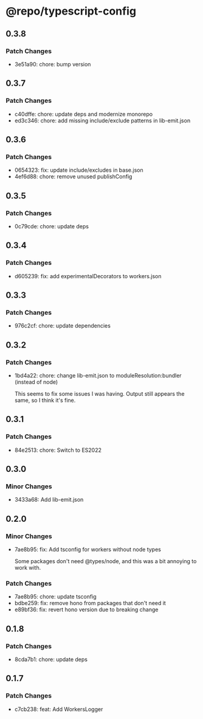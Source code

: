 # @repo/typescript-config

## 0.3.8

### Patch Changes

- 3e51a90: chore: bump version

## 0.3.7

### Patch Changes

- c40dffe: chore: update deps and modernize monorepo
- ed3c346: chore: add missing include/exclude patterns in lib-emit.json

## 0.3.6

### Patch Changes

- 0654323: fix: update include/excludes in base.json
- 4ef6d88: chore: remove unused publishConfig

## 0.3.5

### Patch Changes

- 0c79cde: chore: update deps

## 0.3.4

### Patch Changes

- d605239: fix: add experimentalDecorators to workers.json

## 0.3.3

### Patch Changes

- 976c2cf: chore: update dependencies

## 0.3.2

### Patch Changes

- 1bd4a22: chore: change lib-emit.json to moduleResolution:bundler (instead of node)

  This seems to fix some issues I was having. Output still appears the same, so I think it's fine.

## 0.3.1

### Patch Changes

- 84e2513: chore: Switch to ES2022

## 0.3.0

### Minor Changes

- 3433a68: Add lib-emit.json

## 0.2.0

### Minor Changes

- 7ae8b95: fix: Add tsconfig for workers without node types

  Some packages don't need @types/node, and this was a bit annoying to work with.

### Patch Changes

- 7ae8b95: chore: update tsconfig
- bdbe259: fix: remove hono from packages that don't need it
- e89bf36: fix: revert hono version due to breaking change

## 0.1.8

### Patch Changes

- 8cda7b1: chore: update deps

## 0.1.7

### Patch Changes

- c7cb238: feat: Add WorkersLogger
